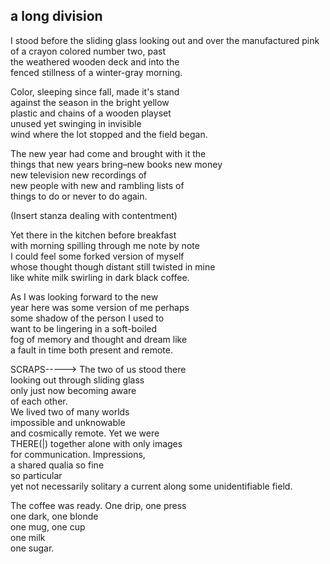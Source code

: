 ## a long division

I stood before the sliding glass looking 
out and over the manufactured pink  
of a crayon colored number two, past  
the weathered wooden deck and into the   
fenced stillness of a winter-gray morning.  

Color, sleeping since fall, made it's stand    
against the season in the bright yellow     
plastic and chains of a wooden playset      
unused yet swinging in invisible   
wind where the lot stopped and the field began.  

The new year had come and brought with it the    
things that new years bring–new books new money  
new television new recordings of   
new people with new and rambling lists of   
things to do or never to do again.   


(Insert stanza dealing with contentment)


Yet there in the kitchen before breakfast    
with morning spilling through me note by note  
I could feel some forked version of myself  
whose thought though distant still twisted in mine  
like white milk swirling in dark black coffee.   
        
As I was looking forward to the new    
year here was some version of me perhaps    
some shadow of the person I used to  
want to be lingering in a soft-boiled  
fog of memory and thought and dream like    
a fault in time both present and remote.  



SCRAPS----->
The two of us stood there  
looking out through sliding glass  
only just now becoming aware  
of each other.  
We lived two of many worlds  
impossible and unknowable  
and cosmically remote. Yet we were  
THERE(|) together alone with only images  
for communication. Impressions,  
a shared qualia 
so fine    
so particular  
yet not necessarily solitary 
a current along some unidentifiable field. 

The coffee was ready. 
	One drip, one press  
		one dark, one blonde    
			one mug, one cup    
				one milk  
					one sugar.   
